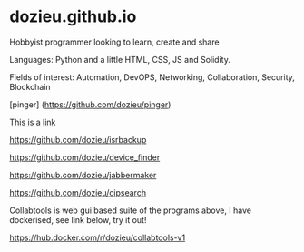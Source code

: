 # dozieu.github.io

Hobbyist programmer looking to learn, create and share

Languages: Python and a little HTML, CSS, JS and Solidity. 

Fields of interest: Automation, DevOPS, Networking, Collaboration, Security, Blockchain



[pinger] (https://github.com/dozieu/pinger)

<a href="https://github.com/dozieu/pinger">This is a link</a>

https://github.com/dozieu/isrbackup

https://github.com/dozieu/device_finder

https://github.com/dozieu/jabbermaker

https://github.com/dozieu/cipsearch

Collabtools is web gui based suite of the programs above, I have dockerised, see link below, try it out!

https://hub.docker.com/r/dozieu/collabtools-v1

